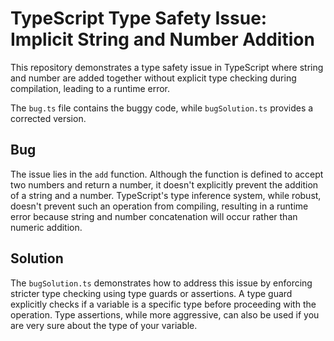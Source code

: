 # TypeScript Type Safety Issue: Implicit String and Number Addition

This repository demonstrates a type safety issue in TypeScript where string and number are added together without explicit type checking during compilation, leading to a runtime error.

The `bug.ts` file contains the buggy code, while `bugSolution.ts` provides a corrected version.

## Bug
The issue lies in the `add` function. Although the function is defined to accept two numbers and return a number, it doesn't explicitly prevent the addition of a string and a number.  TypeScript's type inference system, while robust, doesn't prevent such an operation from compiling, resulting in a runtime error because string and number concatenation will occur rather than numeric addition. 

## Solution
The `bugSolution.ts` demonstrates how to address this issue by enforcing stricter type checking using type guards or assertions.  A type guard explicitly checks if a variable is a specific type before proceeding with the operation. Type assertions, while more aggressive, can also be used if you are very sure about the type of your variable.
